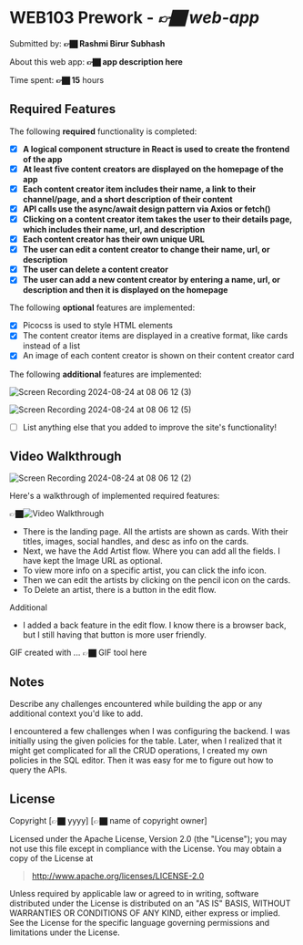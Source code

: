 # WEB103 Prework - *👉🏿 web-app*

Submitted by: **👉🏿 Rashmi Birur Subhash**

About this web app: **👉🏿 app description here**

Time spent: **👉🏿 15** hours

## Required Features

The following **required** functionality is completed:

<!-- 👉🏿👉🏿👉🏿 Make sure to check off completed functionality below -->
- [X] **A logical component structure in React is used to create the frontend of the app**
- [X] **At least five content creators are displayed on the homepage of the app**
- [X] **Each content creator item includes their name, a link to their channel/page, and a short description of their content**
- [X] **API calls use the async/await design pattern via Axios or fetch()**
- [X] **Clicking on a content creator item takes the user to their details page, which includes their name, url, and description**
- [X] **Each content creator has their own unique URL**
- [X] **The user can edit a content creator to change their name, url, or description**
- [X] **The user can delete a content creator**
- [X] **The user can add a new content creator by entering a name, url, or description and then it is displayed on the homepage**

The following **optional** features are implemented:

- [X] Picocss is used to style HTML elements
- [X] The content creator items are displayed in a creative format, like cards instead of a list
- [X] An image of each content creator is shown on their content creator card

The following **additional** features are implemented:

![Screen Recording 2024-08-24 at 08 06 12 (3)](https://github.com/user-attachments/assets/c73fe4c5-b802-4dfa-9891-5e8f969fbb55)


![Screen Recording 2024-08-24 at 08 06 12 (5)](https://github.com/user-attachments/assets/9c9eb606-1cc4-482e-bbf7-0484aa831df1)


* [ ] List anything else that you added to improve the site's functionality!

## Video Walkthrough
![Screen Recording 2024-08-24 at 08 06 12 (2)](https://github.com/user-attachments/assets/b000f59d-146a-426e-9215-af73de0ab3bc)

Here's a walkthrough of implemented required features:

👉🏿<img src='http://i.imgur.com/link/to/your/gif/file.gif' title='Video Walkthrough' width='' alt='Video Walkthrough' />

- There is the landing page. All the artists are shown as cards. With their titles, images, social handles, and desc as info on the cards.
- Next, we have the Add Artist flow. Where you can add all the fields. I have kept the Image URL as optional.
- To view more info on a specific artist, you can click the info icon.
- Then we can edit the artists by clicking on the pencil icon on the cards.
- To Delete an artist, there is a button in the edit flow.

Additional 
- I added a back feature in the edit flow. I know there is a browser back, but I still having that button is more user friendly.

<!-- Replace this with whatever GIF tool you used! -->
GIF created with ...  👉🏿 GIF tool here
<!-- Recommended tools:
[Kap](https://getkap.co/) for macOS
[ScreenToGif](https://www![Screen Recording 2024-08-21 at 23 14 58](https://github.com/user-attachments/assets/4d53ab79-543c-495a-8b46-ef0222471926)
.screentogif.com/) for Windows
[peek](https://github.com/phw/peek) for Linux. -->

## Notes

Describe any challenges encountered while building the app or any additional context you'd like to add.

I encountered a few challenges when I was configuring the backend.
I was initially using the given policies for the table. Later, when I realized that it might get complicated for all the CRUD operations, I created my own policies in the SQL editor.
Then it was easy for me to figure out how to query the APIs.

## License

Copyright [👉🏿 yyyy] [👉🏿 name of copyright owner]

Licensed under the Apache License, Version 2.0 (the "License"); you may not use this file except in compliance with the License. You may obtain a copy of the License at

> http://www.apache.org/licenses/LICENSE-2.0

Unless required by applicable law or agreed to in writing, software distributed under the License is distributed on an "AS IS" BASIS, WITHOUT WARRANTIES OR CONDITIONS OF ANY KIND, either express or implied. See the License for the specific language governing permissions and limitations under the License.

